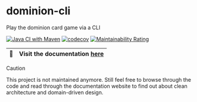 # dominion-cli
Play the dominion card game via a CLI

[![Java CI with Maven](https://github.com/Splines/dominion-cli/actions/workflows/build.yml/badge.svg)](https://github.com/Splines/dominion-cli/actions/workflows/build.yml)
[![codecov](https://codecov.io/gh/Splines/dominion-cli/branch/main/graph/badge.svg?token=kG7xahROjx)](https://codecov.io/gh/Splines/dominion-cli)
[![Maintainability Rating](https://sonarcloud.io/api/project_badges/measure?project=Splines_dominion-cli&metric=sqale_rating)](https://sonarcloud.io/summary/new_code?id=Splines_dominion-cli)

| :page_with_curl: | **Visit the documentation [here](https://splines.github.io/dominion-cli/)** |
| ---------------- | :-------------------------------------------------------------------------- |

> [!caution]
> This project is not maintained anymore. Still feel free to browse through the code and read through the documentation website to find out about clean architecture and domain-driven design.

